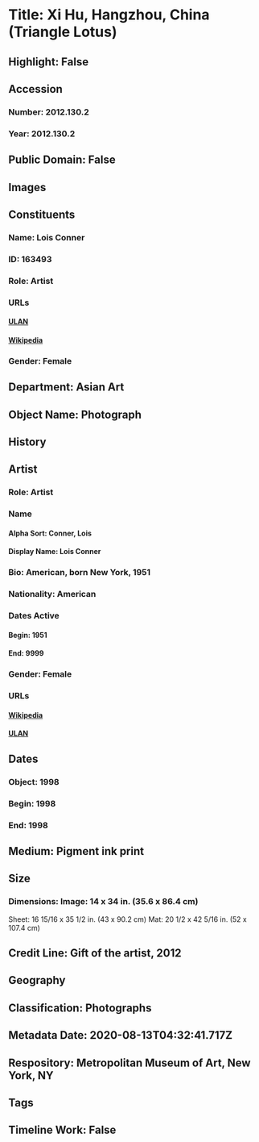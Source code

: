 # Title: Xi Hu, Hangzhou, China (Triangle Lotus)
## Highlight: False
## Accession
### Number: 2012.130.2
### Year: 2012.130.2
## Public Domain: False
## Images
## Constituents
### Name: Lois Conner
### ID: 163493
### Role: Artist
### URLs
#### [ULAN](http://vocab.getty.edu/page/ulan/500037134)
#### [Wikipedia](https://www.wikidata.org/wiki/Q6668231)
### Gender: Female
## Department: Asian Art
## Object Name: Photograph
## History
## Artist
### Role: Artist
### Name
#### Alpha Sort: Conner, Lois
#### Display Name: Lois Conner
### Bio: American, born New York, 1951
### Nationality: American
### Dates Active
#### Begin: 1951
#### End: 9999
### Gender: Female
### URLs
#### [Wikipedia](https://www.wikidata.org/wiki/Q6668231)
#### [ULAN](http://vocab.getty.edu/page/ulan/500037134)
## Dates
### Object: 1998
### Begin: 1998
### End: 1998
## Medium: Pigment ink print
## Size
### Dimensions: Image: 14 x 34 in. (35.6 x 86.4 cm)
Sheet: 16 15/16 x 35 1/2 in. (43 x 90.2 cm)
Mat: 20 1/2 x 42 5/16 in. (52 x 107.4 cm)
## Credit Line: Gift of the artist, 2012
## Geography
## Classification: Photographs
## Metadata Date: 2020-08-13T04:32:41.717Z
## Respository: Metropolitan Museum of Art, New York, NY
## Tags
## Timeline Work: False